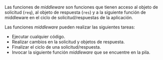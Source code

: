 Las funciones de _middleware_ son funciones que tienen acceso al objeto de solicitud (`req`), al objeto de respuesta (`res`) y a la siguiente función de middleware en el ciclo de solicitud/respuestas de la aplicación.

Las funciones *middleware* pueden realizar las siguientes tareas:
- Ejecutar cualquier código.
- Realizar cambios en la solicitud y objetos de respuesta.
- Finalizar el ciclo de una solicitud/respuesta.
- Invocar la siguiente función *middleware* que se encuentre en la pila.